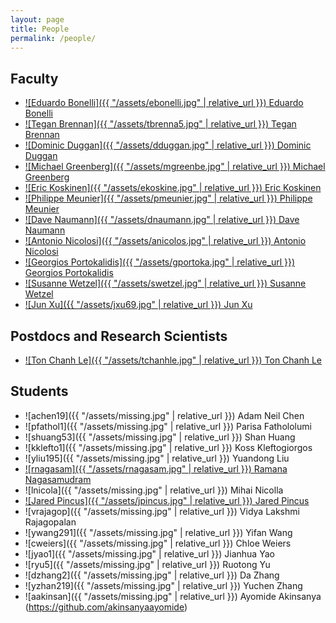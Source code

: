 ```yaml
---
layout: page
title: People
permalink: /people/
---
```


<link rel="stylesheet" href="{{ "/assets/people.css" | relative_url }}">

## Faculty

- [![Eduardo Bonelli]({{ "/assets/ebonelli.jpg" | relative_url }}) Eduardo Bonelli](https://ebonelli.github.io/)
- [![Tegan Brennan]({{ "/assets/tbrenna5.jpg" | relative_url }}) Tegan Brennan](https://faculty.stevens.edu/tbrenna5)
- [![Dominic Duggan]({{ "/assets/dduggan.jpg" | relative_url }}) Dominic Duggan](https://www.cs.stevens.edu/~dduggan/)
- [![Michael Greenberg]({{ "/assets/mgreenbe.jpg" | relative_url }})  Michael Greenberg](https://mgree.github.io)
- [![Eric Koskinen]({{ "/assets/ekoskine.jpg" | relative_url }}) Eric Koskinen](https://www.cs.stevens.edu/~ejk/#/~ejk/)
- [![Philippe Meunier]({{ "/assets/pmeunier.jpg" | relative_url }}) Philippe Meunier](https://faculty.stevens.edu/pmeunier/)
- [![Dave Naumann]({{ "/assets/dnaumann.jpg" | relative_url }}) Dave Naumann](https://www.cs.stevens.edu/~naumann/)
- [![Antonio Nicolosi]({{ "/assets/anicolos.jpg" | relative_url }}) Antonio Nicolosi](https://www.cs.stevens.edu/~nicolosi/)
- [![Georgios Portokalidis]({{ "/assets/gportoka.jpg" | relative_url }}) Georgios Portokalidis](https://www.portokalidis.net/)
- [![Susanne Wetzel]({{ "/assets/swetzel.jpg" | relative_url }}) Susanne Wetzel](https://www.cs.stevens.edu/~swetzel/)
- [![Jun Xu]({{ "/assets/jxu69.jpg" | relative_url }}) Jun Xu](https://sites.google.com/view/junxzm)

## Postdocs and Research Scientists

- [![Ton Chanh Le]({{ "/assets/tchanhle.jpg" | relative_url }}) Ton Chanh Le](https://letonchanh.github.io/)

## Students

- ![achen19]({{ "/assets/missing.jpg" | relative_url }}) Adam Neil Chen 
- ![pfathol1]({{ "/assets/missing.jpg" | relative_url }}) Parisa Fathololumi
- ![shuang53]({{ "/assets/missing.jpg" | relative_url }}) Shan Huang
- ![kklefto1]({{ "/assets/missing.jpg" | relative_url }}) Koss Kleftogiorgos
- ![yliu195]({{ "/assets/missing.jpg" | relative_url }}) Yuandong Liu
- [![rnagasam]({{ "/assets/rnagasam.jpg" | relative_url }}) Ramana Nagasamudram](https://github.com/rnagasam)
- ![lnicola]({{ "/assets/missing.jpg" | relative_url }}) Mihai Nicolla
- [![Jared Pincus]({{ "/assets/jpincus.jpg" | relative_url }}) Jared Pincus](https://jaredpincus.com/)
- ![vrajagop]({{ "/assets/missing.jpg" | relative_url }}) Vidya Lakshmi Rajagopalan
- ![ywang291]({{ "/assets/missing.jpg" | relative_url }}) Yifan Wang 
- ![cweiers]({{ "/assets/missing.jpg" | relative_url }}) Chloe Weiers 
- ![jyao1]({{ "/assets/missing.jpg" | relative_url }}) Jianhua Yao 
- ![ryu5]({{ "/assets/missing.jpg" | relative_url }}) Ruotong Yu
- ![dzhang2]({{ "/assets/missing.jpg" | relative_url }}) Da Zhang
- ![yzhan219]({{ "/assets/missing.jpg" | relative_url }}) Yuchen Zhang
- ![aakinsan]({{ "/assets/missing.jpg" | relative_url }}) Ayomide Akinsanya (https://github.com/akinsanyaayomide)